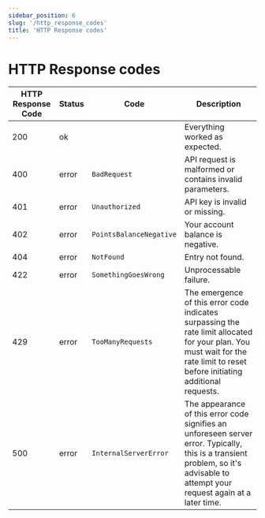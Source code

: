 ```yaml
---
sidebar_position: 6
slug: '/http_response_codes'
title: 'HTTP Response codes'
---
```


# HTTP Response codes
| HTTP Response Code | Status | Code                    | Description                                                                                                                                                                      |
|--------------------|--------|-------------------------|----------------------------------------------------------------------------------------------------------------------------------------------------------------------------------|
| 200                | ok     |                         | Everything worked as expected.                                                                                                                                                   |
| 400                | error  | `BadRequest`            | API request is malformed or contains invalid parameters.                                                                                                                         |
| 401                | error  | `Unauthorized`          | API key is invalid or missing.                                                                                                                                                   |
| 402                | error  | `PointsBalanceNegative` | Your account balance is negative.                                                                                                                                                |
| 404                | error  | `NotFound`              | Entry not found.                                                                                                                                                                 |
| 422                | error  | `SomethingGoesWrong`    | Unprocessable failure.                                                                                                                                                           |
| 429                | error  | `TooManyRequests`       | The emergence of this error code indicates surpassing the rate limit allocated for your plan. You must wait for the rate limit to reset before initiating additional requests.   |
| 500                | error  | `InternalServerError`   | The appearance of this error code signifies an unforeseen server error. Typically, this is a transient problem, so it's advisable to attempt your request again at a later time. |
